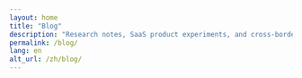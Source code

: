 ```yaml
---
layout: home
title: "Blog"
description: "Research notes, SaaS product experiments, and cross-border commerce operations."
permalink: /blog/
lang: en
alt_url: /zh/blog/
---
```

